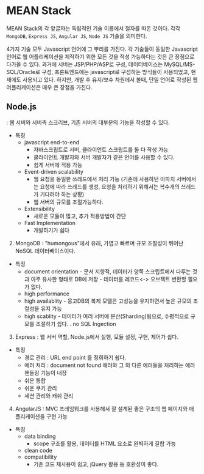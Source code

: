 # MEAN Stack 
MEAN Stack의 각 앞글자는 독립적인 기술 이름에서 철자를 따온 것이다.
각각 `MongoDB`, `Express JS`, `Angular JS`, `Node JS` 기술을 의미한다.

4가지 기술 모두 Javascript 언어에 그 뿌리를 가진다. 각 기술들이 동일한 Javascript 언어로 웹 어플리케이션을 제작하기 위한 모든 것을 작성 가능하다는 것은 큰 장점으로 다가올 수 있다. 과거에 서버는 JSP/PHP/ASP로 구성, 데이터베이스는 MySQL/MS-SQL/Oracle로 구성, 프론트엔드에는 javascript로 구성하는 방식들이 사용되었고, 현재에도 사용되고 있다. 하지만, 개발 후 유지/보수 차원에서 볼때, 단일 언어로 작성된 웹 어플리케이션은 매우 큰 장점을 가진다.

## Node.js
: 웹 서버와 서버측 스크리브, 기존 서버의 대부분의 기능을 작성할 수 있다.
 - 특징
 	- javascript end-to-end
 		- 자바스크립트로 서버, 클라이언트 스크립트를 둘 다 작성 가능
        - 클라이언트 개발자와 서버 개발자가 같은 언어를 사용할 수 있다.
        - 쉽게 서버에 적용 가능
  	- Event-driven scalability
		- 웹 요청을 동일한 쓰레드에서 처리 가능 (기존에 사용하던 아파치 서버에서는 요청에 따라 쓰레드를 생성, 요청을 처리하기 위해서는 복수개의 쓰레드가 기다려야 하는 상황)
		- 웹 서버의 규모를 조절가능하다.
  	- Extensibility
		- 새로운 모듈이 많고, 추가 적용방법이 간단
  	- Fast Implementation 
		- 개발하기가 쉽다

2. MongoDB
: "humongous"에서 유래, 가볍고 빠르며 규모 조절성이 뛰어난 NoSQL 데이터베이스이다.
- 특징
  - document orientation
  		- 문서 지향적, 데이터가 양쪽 스크립트에서 다루는 것과 아주 유사한 형태로 DB에 저장
		- 데이터를 레코드<-> 오브젝트 변환할 필요가 없다.
  - high performance
  - high availablity
		- 몽고DB의 복제 모델은 고성능을 유지하면서 높은 규모의 조절성을 유지 가능
  - high scablity
		- 데이터가 여러 서버에 분산(Sharding)됨으로, 수평적으로 규모를 조절하기 쉽다.
  . no SQL Ingection

3. Express
 : 웹 서버 역할, Node.js에서 실행, 모듈 설정, 구현, 제어가 쉽다.
 - 특징
 	- 경로 관리 : URL end point 를 정희하기 쉽다.
 	- 에러 처리 : document not found 에러와 그 외 다른 에러들을 처리하는 에러 핸들링 기능이 내장
 	- 쉬운 통합 
  	- 쉬운 쿠키 관리
  	- 세션 관리와 캐쉬 관리

4. AngularJS
: MVC 프레임워크를 사용해서 잘 설계된 좋은 구조의 웹 페이지와 애플리케이션을 구현 가능
 - 특징
 	- data binding
 		- scope 구조를 활용, 데이터를  HTML 요소로 완벽하게 결합 가능
	- clean code
  	- compatibility 
		- 기존 코드 재사용이 쉽고, jQuery 활용 등 호환성이 좋다.